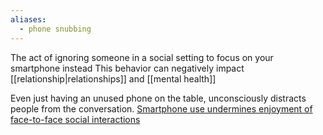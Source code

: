```yaml
---
aliases:
  - phone snubbing
---
```

The act of ignoring someone in a social setting to focus on your smartphone instead
This behavior can negatively impact [[relationship|relationships]] and [[mental health]]

Even just having an unused phone on the table, unconsciously distracts people from the conversation. [Smartphone use undermines enjoyment of face-to-face social interactions](https://www.sciencedirect.com/science/article/abs/pii/S0022103117301737)